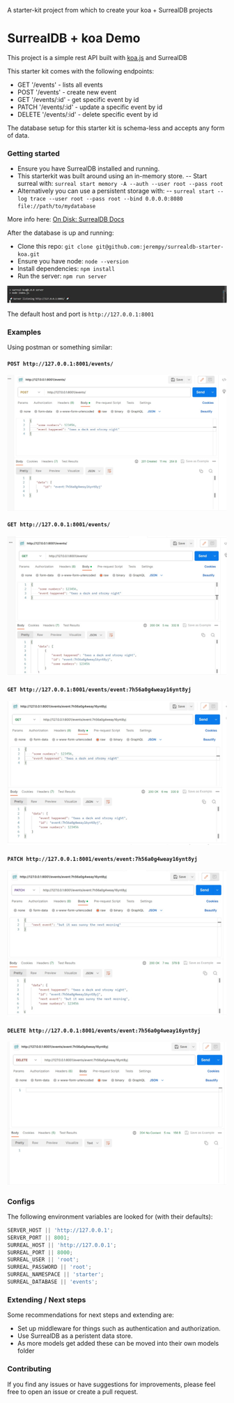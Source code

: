 A starter-kit project from which to create your koa + SurrealDB projects

# SurrealDB + koa Demo

This project is a simple rest API built with [koa.js](https://koajs.com/) and SurrealDB

This starter kit comes with the following endpoints:

-   GET '/events' - lists all events
-   POST '/events' - create new event
-   GET '/events/:id' - get specific event by id
-   PATCH '/events/:id' - update a specific event by id
-   DELETE '/events/:id' - delete specific event by id

The database setup for this starter kit is schema-less and accepts any form of data.

### Getting started

-   Ensure you have SurrealDB installed and running.
-   This starterkit was built around using an in-memory store.
    -- Start surreal with: `surreal start memory -A --auth --user root --pass root`
-   Alternatively you can use a persistent storage with:
    -- `surreal start --log trace --user root --pass root --bind 0.0.0.0:8080 file://path/to/mydatabase`

More info here: [On Disk: SurrealDB Docs](https://surrealdb.com/docs/installation/running/file)

After the database is up and running:

-   Clone this repo: `git clone git@github.com:jerempy/surrealdb-starter-koa.git`
-   Ensure you have node: `node --version`
-   Install dependencies: `npm install`
-   Run the server: `npm run server`

![](./screenshots/run-server.jpg)

The default host and port is `http://127.0.0.1:8001`

### Examples

Using postman or something similar:

#### `POST http://127.0.0.1:8001/events/`

![](./screenshots/post.jpg)

#### `GET http://127.0.0.1:8001/events/`

![](./screenshots/get.jpg)

#### `GET http://127.0.0.1:8001/events/event:7h56a0g4weay16ynt8yj`

![](./screenshots/getId.jpg)

#### `PATCH http://127.0.0.1:8001/events/event:7h56a0g4weay16ynt8yj`

![](./screenshots/patch.jpg)

#### `DELETE http://127.0.0.1:8001/events/event:7h56a0g4weay16ynt8yj`

![](./screenshots/delete.jpg)

### Configs

The following environment variables are looked for (with their defaults):

```javascript
SERVER_HOST || 'http://127.0.0.1';
SERVER_PORT || 8001;
SURREAL_HOST || 'http://127.0.0.1';
SURREAL_PORT || 8000;
SURREAL_USER || 'root';
SURREAL_PASSWORD || 'root';
SURREAL_NAMESPACE || 'starter';
SURREAL_DATABASE || 'events';
```

### Extending / Next steps

Some recommendations for next steps and extending are:

-   Set up middleware for things such as authentication and authorization.
-   Use SurrealDB as a peristent data store.
-   As more models get added these can be moved into their own models folder

### Contributing

If you find any issues or have suggestions for improvements, please feel free to open an issue or create a pull request.
